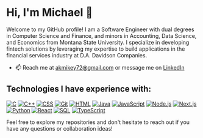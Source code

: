 # Hi, I'm Michael 👋 

Welcome to my GitHub profile! I am a Software Engineer with dual degrees in Computer Science and Finance, and minors in Accounting, Data Science, and Economics from Montana State University. I specialize in developing fintech solutions by leveraging my expertise to build applications in the financial services industry at D.A. Davidson Companies.

- 📫 Reach me at [akmikey72@gmail.com](mailto:akmikey72@gmail.com) or message me on [LinkedIn](https://www.linkedin.com/in/mbelmear/)

## Technologies I have experience with:

[![C](https://img.shields.io/badge/-C-A8B9CC?logo=c&logoColor=white)](https://en.wikipedia.org/wiki/C_(programming_language))
[![C++](https://img.shields.io/badge/-C%2B%2B-00599C?logo=c%2B%2B&logoColor=white)](https://isocpp.org/)
[![CSS](https://img.shields.io/badge/-CSS3-1572B6?logo=css3&logoColor=white)](https://developer.mozilla.org/en-US/docs/Web/CSS)
[![Git](https://img.shields.io/badge/-Git-F05032?logo=git&logoColor=white)](https://git-scm.com/)
[![HTML](https://img.shields.io/badge/-HTML5-E34F26?logo=html5&logoColor=white)](https://developer.mozilla.org/en-US/docs/Web/HTML)
[![Java](https://img.shields.io/badge/-Java-007396?logo=java&logoColor=white)](https://www.oracle.com/java/)
[![JavaScript](https://img.shields.io/badge/-JavaScript-F7DF1E?logo=javascript&logoColor=black)](https://developer.mozilla.org/en-US/docs/Web/JavaScript)
[![Node.js](https://img.shields.io/badge/-Node.js-339933?logo=nodedotjs&logoColor=white)](https://nodejs.org/)
[![Next.js](https://img.shields.io/badge/-Next.js-000000?logo=nextdotjs&logoColor=white)](https://nextjs.org/)
[![Python](https://img.shields.io/badge/-Python-3776AB?logo=python&logoColor=white)](https://www.python.org/)
[![React](https://img.shields.io/badge/-React-61DAFB?logo=react&logoColor=black)](https://reactjs.org/)
[![SQL](https://img.shields.io/badge/-SQL-4479A1?logo=postgresql&logoColor=white)](https://www.postgresql.org/)
[![TypeScript](https://img.shields.io/badge/-TypeScript-007ACC?logo=typescript&logoColor=white)](https://www.typescriptlang.org/)

Feel free to explore my repositories and don't hesitate to reach out if you have any questions or collaboration ideas!
